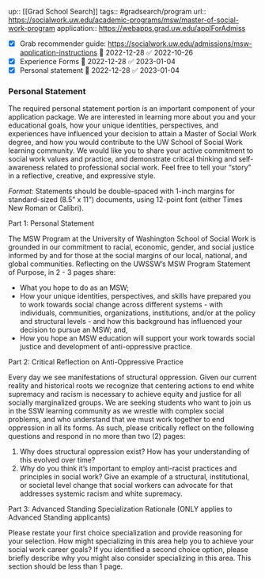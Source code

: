 ---
---
up:: [[Grad School Search]]
tags:: #gradsearch/program 
url:: https://socialwork.uw.edu/academic-programs/msw/master-of-social-work-program
application:: https://webapps.grad.uw.edu/applForAdmiss

- [x] Grab recommender guide: https://socialwork.uw.edu/admissions/msw-application-instructions 📅 2022-12-28 ✅ 2022-10-26
- [x] Experience Forms 📅 2022-12-28 ✅ 2023-01-04
- [x] Personal statement 📅 2022-12-28 ✅ 2023-01-04

### Personal Statement

The required personal statement portion is an important component of your application package. We are interested in learning more about you and your educational goals, how your unique identities, perspectives, and experiences have influenced your decision to attain a Master of Social Work degree, and how you would contribute to the UW School of Social Work learning community. We would like you to share your active commitment to social work values and practice, and demonstrate critical thinking and self-awareness related to professional social work. Feel free to tell your “story” in a reflective, creative, and expressive style.

_Format:_ Statements should be double-spaced with 1-inch margins for standard-sized (8.5” x 11”) documents, using 12-point font (either Times New Roman or Calibri). 

Part 1: Personal Statement

The MSW Program at the University of Washington School of Social Work is grounded in our commitment to racial, economic, gender, and social justice informed by and for those at the social margins of our local, national, and global communities. Reflecting on the UWSSW’s MSW Program Statement of Purpose, in 2 - 3 pages share:

-   What you hope to do as an MSW;
-   How your unique identities, perspectives, and skills have prepared you to work towards social change across different systems - with individuals, communities, organizations, institutions, and/or at the policy and structural levels - and how this background has influenced your decision to pursue an MSW; and, 
-   How you hope an MSW education will support your work towards social justice and development of anti-oppressive practice. 

Part 2: Critical Reflection on Anti-Oppressive Practice

Every day we see manifestations of structural oppression. Given our current reality and historical roots we recognize that centering actions to end white supremacy and racism is necessary to achieve equity and justice for all socially marginalized groups. We are seeking students who want to join us in the SSW learning community as we wrestle with complex social problems, and who understand that we must work together to end oppression in all its forms. As such, please critically reflect on the following questions and respond in no more than two (2) pages:

1.  Why does structural oppression exist? How has your understanding of this evolved over time?
2.  Why do you think it’s important to employ anti-racist practices and principles in social work? Give an example of a structural, institutional, or societal level change that social workers can advocate for that addresses systemic racism and white supremacy.

Part 3: Advanced Standing Specialization Rationale (ONLY applies to Advanced Standing applicants)

Please restate your first choice specialization and provide reasoning for your selection. How might specializing in this area help you to achieve your social work career goals? If you identified a second choice option, please briefly describe why you might also consider specializing in this area. This section should be less than 1 page.